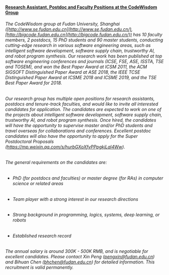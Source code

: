 #### <u>Research Assistant, Postdoc and Faculty Positions at the CodeWisdom Group</u>

###### The CodeWisdom group at Fudan University, Shanghai ([http://www.se.fudan.edu.cn](http://www.se.fudan.edu.cn/), [http://bigcode.fudan.edu.cn](http://bigcode.fudan.edu.cn/)) has 10 faculty members, 2 postdocs, 15 PhD students and 90 master students, conducting cutting-edge research in various software engineering areas, such as intelligent software development, software supply chain, trustworthy AI, and robot program synthesis. Our research work has been published at top software engineering conferences and journals (ICSE, FSE, ASE, ISSTA, TSE and TOSEM), and won the Best Paper Award at ICSM 2011, the ACM SIGSOFT Distinguished Paper Award at ASE 2018, the IEEE TCSE Distinguished Paper Award at ICSME 2018 and ICSME 2019, and the TSE Best Paper Award for 2018.

###### Our research group has multiple open positions for research assistants, postdocs and tenure-track faculties, and would like to invite all interested candidates for application. The candidates are expected to work on one of the projects about intelligent software development, software supply chain, trustworthy AI, and robot program synthesis. Once hired, the candidates will have the opportunity to supervise master and/or PhD students and travel overseas for collaborations and conferences. Excellent postdoc candidates will also have the opportunity to apply for the Super Postdoctoral Proposals (https://mp.weixin.qq.com/s/hurbGXoXfvPPpgkjLal4Ww).

###### The general requirements on the candidates are:

- ###### PhD (for postdocs and faculties) or master degree (for RAs) in computer science or related areas

- ###### Team player with a strong interest in our research directions

- ###### Strong background in programming, logics, systems, deep learning, or robots

- ###### Established research record

###### The annual salary is around 300K - 500K RMB, and is negotiable for excellent candidates. Please contact Xin Peng ([pengxin@fudan.edu.cn](mailto:pengxin@fudan.edu.cn)) and Bihuan Chen ([bhchen@fudan.edu.cn](mailto:bhchen@fudan.edu.cn)) for detailed information. This recruitment is valid permanently.